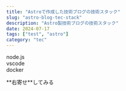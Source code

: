 ```yaml
---
title: "Astroで作成した技術ブログの技術スタック"
slug: "astro-blog-tec-stack"
description: "Astro製技術ブログの技術スタック"
date: 2024-07-17
tags: ["test", "astro"]
category: "tec"
---
```

node.js  
vscode  
docker

<div class="text-right">**右寄せ**してみる</div>